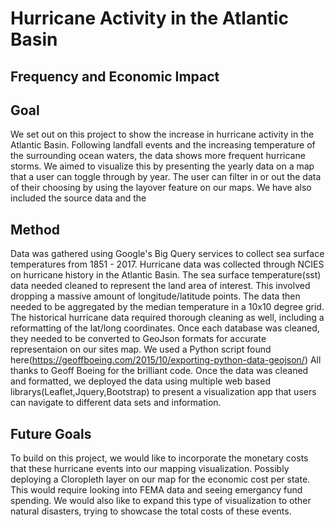 # Hurricane Activity in the Atlantic Basin
## Frequency and Economic Impact

## Goal 
We set out on this project to show the increase in hurricane activity in the Atlantic Basin. Following landfall events and the increasing temperature of the surrounding ocean waters, the data shows more frequent hurricane storms. We aimed to visualize this by presenting the yearly data on a map that a user can toggle through by year. The user can filter in or out the data of their choosing by using the layover feature on our maps. We have also included the source data and the 

## Method
Data was gathered using Google's Big Query services to collect sea surface temperatures from 1851 - 2017. Hurricane data was collected through NCIES on hurricane history in the Atlantic Basin. The sea surface temperature(sst) data needed cleaned to represent the land area of interest. This involved dropping a massive amount of longitude/latitude points. The data then needed to be aggregated by the median temperature in a 10x10 degree grid. The historical hurricane data required thorough cleaning as well, including a reformatting of the lat/long coordinates. Once each database was cleaned, they needed to be converted to GeoJson formats for accurate representaion on our sites map. We used a Python script found here(https://geoffboeing.com/2015/10/exporting-python-data-geojson/) All thanks to Geoff Boeing for the brilliant code. Once the data was cleaned and formatted, we deployed the data using multiple web based librarys(Leaflet,Jquery,Bootstrap) to present a visualization app that users can navigate to different data sets and information. 

## Future Goals
To build on this project, we would like to incorporate the monetary costs that these hurricane events into our mapping visualization. Possibly deploying a Cloropleth layer on our map for the economic cost per state. This would require looking into FEMA data and seeing emergancy fund spending. We would also like to expand this type of visualization to other natural disasters, trying to showcase the total costs of these events. 
